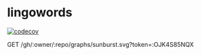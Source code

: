 # lingowords

[![codecov](https://codecov.io/gh/sohaibelb/lingowords/branch/master/graph/badge.svg?token=OJK4S85NQX)](https://codecov.io/gh/sohaibelb/lingowords)

GET /gh/:owner/:repo/graphs/sunburst.svg?token=:OJK4S85NQX

